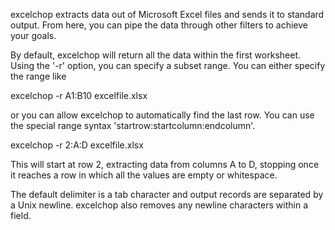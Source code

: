 excelchop extracts data out of Microsoft Excel files and sends it to
standard output. From here, you can pipe the data through other filters
to achieve your goals.

By default, excelchop will return all the data within the first
worksheet. Using the '-r' option, you can specify a subset range. You
can either specify the range like 

excelchop -r A1:B10 excelfile.xlsx

or you can allow excelchop to automatically find the last row. You can
use the special range syntax 'startrow:startcolumn:endcolumn'.

excelchop -r 2:A:D excelfile.xlsx

This will start at row 2, extracting data from columns A to D, stopping
once it reaches a row in which all the values are empty or whitespace.

The default delimiter is a tab character and output records are
separated by a Unix newline. excelchop also removes any newline
characters within a field.

